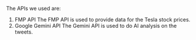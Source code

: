 The APIs we used are:
1. FMP API
The FMP API is used to provide data for the Tesla stock prices.
2. Google Gemini API
The Gemini API is used to do AI analysis on the tweets.
